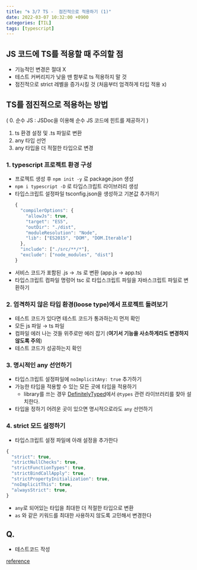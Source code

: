 ```yaml
---
title: "🌀 3/7 TS -  점진적으로 적용하기 (1)"
date: 2022-03-07 10:32:00 +0900
categories: [TIL]
tags: [typescript]
---
```


## JS 코드에 TS를 적용할 때 주의할 점

- 기능적인 변경은 절대 X
- 테스트 커버리지가 낮을 땐 함부로 ts 적용하지 말 것
- 점진적으로 strict 레벨을 증가시킬 것 (처음부터 엄격하게 타입 적용 x)

## TS를 점진적으로 적용하는 방법

( 0. 순수 JS : JSDoc을 이용해 순수 JS 코드에 힌트를 제공하기 )

1. ts 환경 설정 및 .ts 파일로 변환
2. any 타입 선언
3. any 타입을 더 적절한 타입으로 변경

### 1. typescript 프로젝트 환경 구성

- 프로젝트 생성 후 `npm init -y` 로 package.json 생성
- `npm i typescript -D` 로 타입스크립트 라이브러리 생성
- 타입스크립트 설정파일 tsconfig.json을 생성하고 기본값 추가하기
  ```jsx
  {
    "compilerOptions": {
      "allowJs": true,
      "target": "ES5",
      "outDir": "./dist",
      "moduleResolution": "Node",
      "lib": ["ES2015", "DOM", "DOM.Iterable"]
    },
    "include": ["./src/**/*"],
    "exclude": ["node_modules", "dist"]
  }
  ```
- 서비스 코드가 포함된 .js → .ts 로 변환 (app.js → app.ts)
- 타입스크립트 컴파일 명렁어 tsc 로 타입스크립트 파일을 자바스크립트 파일로 변환하기

### 2. 엄격하지 않은 타입 환경(loose type)에서 프로젝트 돌려보기

- 테스트 코드가 있다면 테스트 코드가 통과하는지 먼저 확인
- 모든 js 파일 → ts 파일
- 컴파일 에러 나는 것들 위주로만 에러 잡기 (**여기서 기능을 사소하게라도 변경하지 않도록 주의**)
- 테스트 코드가 성공하는지 확인

### 3. 명시적인 any 선언하기

- 타입스크립트 설정파일에 `noImplicitAny: true` 추가하기
- 가능한 타입을 적용할 수 있는 모든 곳에 타입을 적용하기
  - library를 쓰는 경우 [DefinitelyTyped](https://definitelytyped.org/)에서 `@types` 관련 라이브러리를 찾아 설치한다.
- 타입을 정하기 어려운 곳이 있으면 명시적으로라도 `any` 선언하기

### 4. strict 모드 설정하기

- 타입스크립트 설정 파일에 아래 설정을 추가한다

```jsx
{
  "strict": true,
  "strictNullChecks": true,
  "strictFunctionTypes": true,
  "strictBindCallApply": true,
  "strictPropertyInitialization": true,
  "noImplicitThis": true,
  "alwaysStrict": true,
}
```

- `any`로 되어있는 타입을 최대한 더 적절한 타입으로 변환
- `as` 와 같은 키워드를 최대한 사용하지 않도록 고민해서 변경한다

## Q.

- 테스트코드 작성

[reference](https://joshua1988.github.io/ts/etc/convert-js-to-ts.html#자바스크립트-프로젝트에-타입스크립트-적용하는-절차)
